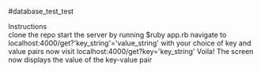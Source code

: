 #database_test_test

Instructions<br>
clone the repo
start the server by running $ruby app.rb
navigate to localhost:4000/get?'key_string'='value_string' with your choice of key and value pairs
now visit localhost:4000/get?key='key_string'
Voila! The screen now displays the value of the key-value pair
